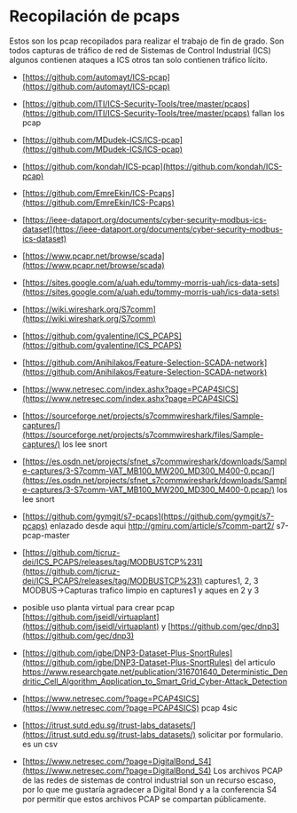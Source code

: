 # Recopilación de pcaps

Estos son los pcap recopilados para realizar el trabajo de fin de grado. 
Son todos capturas de tráfico de red de Sistemas de Control Industrial (ICS) algunos contienen ataques a ICS otros tan solo contienen tráfico lícito.


- [https://github.com/automayt/ICS-pcap](https://github.com/automayt/ICS-pcap)
- [https://github.com/ITI/ICS-Security-Tools/tree/master/pcaps](https://github.com/ITI/ICS-Security-Tools/tree/master/pcaps) fallan los pcap
- [https://github.com/MDudek-ICS/ICS-pcap](https://github.com/MDudek-ICS/ICS-pcap)
- [https://github.com/kondah/ICS-pcap](https://github.com/kondah/ICS-pcap)
- [https://github.com/EmreEkin/ICS-Pcaps](https://github.com/EmreEkin/ICS-Pcaps)
- [https://ieee-dataport.org/documents/cyber-security-modbus-ics-dataset](https://ieee-dataport.org/documents/cyber-security-modbus-ics-dataset)
- [https://www.pcapr.net/browse/scada](https://www.pcapr.net/browse/scada)
- [https://sites.google.com/a/uah.edu/tommy-morris-uah/ics-data-sets](https://sites.google.com/a/uah.edu/tommy-morris-uah/ics-data-sets)
- [https://wiki.wireshark.org/S7comm](https://wiki.wireshark.org/S7comm)
- [https://github.com/gvalentine/ICS_PCAPS](https://github.com/gvalentine/ICS_PCAPS)
- [https://github.com/Anihilakos/Feature-Selection-SCADA-network](https://github.com/Anihilakos/Feature-Selection-SCADA-network)
- [https://www.netresec.com/index.ashx?page=PCAP4SICS](https://www.netresec.com/index.ashx?page=PCAP4SICS)
- [https://sourceforge.net/projects/s7commwireshark/files/Sample-captures/](https://sourceforge.net/projects/s7commwireshark/files/Sample-captures/) los lee snort 
- [https://es.osdn.net/projects/sfnet_s7commwireshark/downloads/Sample-captures/3-S7comm-VAT_MB100_MW200_MD300_M400-0.pcap/](https://es.osdn.net/projects/sfnet_s7commwireshark/downloads/Sample-captures/3-S7comm-VAT_MB100_MW200_MD300_M400-0.pcap/) los lee snort
- [https://github.com/gymgit/s7-pcaps](https://github.com/gymgit/s7-pcaps) enlazado desde aqui http://gmiru.com/article/s7comm-part2/ s7-pcap-master
- [https://github.com/tjcruz-dei/ICS_PCAPS/releases/tag/MODBUSTCP%231](https://github.com/tjcruz-dei/ICS_PCAPS/releases/tag/MODBUSTCP%231) captures1, 2, 3 MODBUS->Capturas trafico limpio en captures1 y aques en 2 y 3
- posible uso planta virtual para crear pcap [https://github.com/jseidl/virtuaplant](https://github.com/jseidl/virtuaplant)  y [https://github.com/gec/dnp3](https://github.com/gec/dnp3)
- [https://github.com/igbe/DNP3-Dataset-Plus-SnortRules](https://github.com/igbe/DNP3-Dataset-Plus-SnortRules) del articulo https://www.researchgate.net/publication/316701640_Deterministic_Dendritic_Cell_Algorithm_Application_to_Smart_Grid_Cyber-Attack_Detection

- [https://www.netresec.com/?page=PCAP4SICS](https://www.netresec.com/?page=PCAP4SICS) pcap 4sic

- [https://itrust.sutd.edu.sg/itrust-labs_datasets/](https://itrust.sutd.edu.sg/itrust-labs_datasets/) solicitar por formulario. es un csv

- [https://www.netresec.com/?page=DigitalBond_S4](https://www.netresec.com/?page=DigitalBond_S4) Los archivos PCAP de las redes de sistemas de control industrial son un recurso escaso, por lo que me gustaría agradecer a Digital Bond y a la conferencia S4 por permitir que estos archivos PCAP se compartan públicamente.